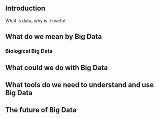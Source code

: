 ## Introduction

What is data, why is it useful

## What do we mean by Big Data

### Biological Big Data

## What could we do with Big Data

## What tools do we need to understand and use Big Data

## The future of Big Data

